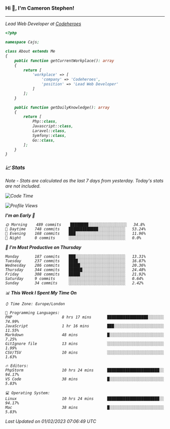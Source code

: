 ### Hi 👋, I'm Cameron Stephen!
<hr>
<p><em>Lead Web Developer at <a href="https://codeheroes.co.uk">Codeheroes</a></p>


```php
<?php

namespace Cajs;

class About extends Me
{
    public function getCurrentWorkplace(): array
    {
        return [
            'workplace' => [
                'company' => 'Codeheroes',
                'position' => 'Lead Web Developer'
            ]
        ];
    }

    public function getDailyKnowledge(): array
    {
        return [
            Php::class,
            Javascript::class,
            Laravel::class,
            Symfony::class,
            Go::class,
        ];
    }
}
```

### 📈 Stats
<p><em>Note - Stats are calculated as the last 7 days from yesterday. Today's stats are not included.</em></p>


<!--START_SECTION:waka-->
![Code Time](http://img.shields.io/badge/Code%20Time-3%2C250%20hrs%2028%20mins-blue)

![Profile Views](http://img.shields.io/badge/Profile%20Views-3-blue)

**I'm an Early 🐤** 

```text
🌞 Morning    489 commits    ████████░░░░░░░░░░░░░░░░░   34.8% 
🌆 Daytime    748 commits    █████████████░░░░░░░░░░░░   53.24% 
🌃 Evening    168 commits    ███░░░░░░░░░░░░░░░░░░░░░░   11.96% 
🌙 Night      0 commits      ░░░░░░░░░░░░░░░░░░░░░░░░░   0.0%

```
📅 **I'm Most Productive on Thursday** 

```text
Monday       187 commits    ███░░░░░░░░░░░░░░░░░░░░░░   13.31% 
Tuesday      237 commits    ████░░░░░░░░░░░░░░░░░░░░░   16.87% 
Wednesday    286 commits    █████░░░░░░░░░░░░░░░░░░░░   20.36% 
Thursday     344 commits    ██████░░░░░░░░░░░░░░░░░░░   24.48% 
Friday       308 commits    █████░░░░░░░░░░░░░░░░░░░░   21.92% 
Saturday     9 commits      ░░░░░░░░░░░░░░░░░░░░░░░░░   0.64% 
Sunday       34 commits     ░░░░░░░░░░░░░░░░░░░░░░░░░   2.42%

```


📊 **This Week I Spent My Time On** 

```text
⌚︎ Time Zone: Europe/London

💬 Programming Languages: 
PHP                      8 hrs 17 mins       ██████████████████░░░░░░░   74.99% 
JavaScript               1 hr 16 mins        ███░░░░░░░░░░░░░░░░░░░░░░   11.55% 
Markdown                 48 mins             █░░░░░░░░░░░░░░░░░░░░░░░░   7.25% 
GitIgnore file           13 mins             ░░░░░░░░░░░░░░░░░░░░░░░░░   1.99% 
CSV/TSV                  10 mins             ░░░░░░░░░░░░░░░░░░░░░░░░░   1.63%

🔥 Editors: 
PhpStorm                 10 hrs 24 mins      ███████████████████████░░   94.17% 
VS Code                  38 mins             █░░░░░░░░░░░░░░░░░░░░░░░░   5.83%

💻 Operating System: 
Linux                    10 hrs 24 mins      ███████████████████████░░   94.17% 
Mac                      38 mins             █░░░░░░░░░░░░░░░░░░░░░░░░   5.83%

```


 Last Updated on 01/02/2023 07:06:49 UTC
<!--END_SECTION:waka-->
